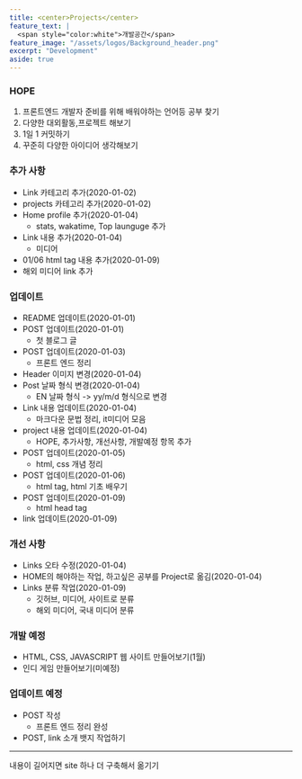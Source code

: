 ```yaml
---
title: <center>Projects</center>
feature_text: |
  <span style="color:white">개발공간</span>
feature_image: "/assets/logos/Background_header.png"
excerpt: "Development"
aside: true
---
```


### HOPE

1. 프론트엔드 개발자 준비를 위해 배워야하는 언어등 공부 찾기
2. 다양한 대외활동,프로젝트 해보기
3. 1일 1 커밋하기
4. 꾸준히 다양한 아이디어 생각해보기

### 추가 사항

- Link 카테고리 추가(2020-01-02)
- projects 카테고리 추가(2020-01-02)
- Home profile 추가(2020-01-04)
  - stats, wakatime, Top launguge 추가
- Link 내용 추가(2020-01-04)
  - 미디어
- 01/06 html tag 내용 추가(2020-01-09)
- 해외 미디어 link 추가

### 업데이트

- README 업데이트(2020-01-01)
- POST 업데이트(2020-01-01)
  - 첫 블로그 글
- POST 업데이트(2020-01-03)
  - 프론트 엔드 정리
- Header 이미지 변경(2020-01-04)
- Post 날짜 형식 변경(2020-01-04)
  - EN 날짜 형식 -> yy/m/d 형식으로 변경
- Link 내용 업데이트(2020-01-04)
  - 마크다운 문법 정리, it미디어 모음
- project 내용 업데이트(2020-01-04)
  - HOPE, 추가사항, 개선사항, 개발예정 항목 추가
- POST 업데이트(2020-01-05)
  - html, css 개념 정리
- POST 업데이트(2020-01-06)
  - html tag, html 기초 배우기
- POST 업데이트(2020-01-09)
  - html head tag
- link 업데이트(2020-01-09)

### 개선 사항

- Links 오타 수정(2020-01-04)
- HOME의 해야하는 작업, 하고싶은 공부를 Project로 옮김(2020-01-04)
- Links 분류 작업(2020-01-09)
  - 깃허브, 미디어, 사이트로 분류
  * 해외 미디어, 국내 미디어 분류

### 개발 예정

- HTML, CSS, JAVASCRIPT 웹 사이트 만들어보기(1월)
- 인디 게임 만들어보기(미예정)

### 업데이트 예정

- POST 작성
  - 프론트 엔드 정리 완성
- POST, link 소개 뱃지 작업하기

---

내용이 길어지면 site 하나 더 구축해서 옮기기
